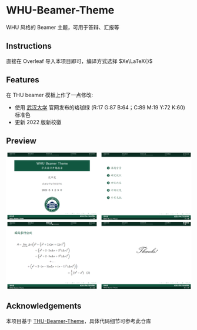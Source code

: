 # WHU-Beamer-Theme
WHU 风格的 Beamer 主题，可用于答辩、汇报等

## Instructions

直接在 Overleaf 导入本项目即可，编译方式选择 $Xe\LaTeX{}$

## Features

在 THU beamer 模板上作了一点修改:

- 使用 [武汉大学](https://www.whu.edu.cn/info/1153/3232.htm) 官网发布的珞珈绿 (R:17 G:87 B:64；C:89 M:19 Y:72 K:60) 标准色
- 更新 2022 版新校徽


## Preview
<img src="./preview.png" width="520" />


## Acknowledgements
本项目基于 [THU-Beamer-Theme](https://github.com/tuna/THU-Beamer-Theme)，具体代码细节可参考此仓库